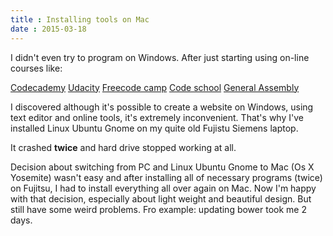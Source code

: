 ```yaml
---
title : Installing tools on Mac
date : 2015-03-18
---
```


I didn't even try to program on Windows. After just starting using on-line courses like:

 [Codecademy](http://www.codecademy.com/coreSurfer58365)
 [Udacity](https://profiles.udacity.com/u/dorotacieslinska)
 [Freecode camp](http://www.freecodecamp.com/)
 [Code school](https://www.codeschool.com/courses/javascript-road-trip-part-1)
 [General Assembly](https://generalassemb.ly/)

I discovered although it's possible to create a website on Windows, using text editor and online tools, it's extremely inconvenient. That's why I've installed Linux Ubuntu Gnome on my quite old Fujistu Siemens laptop.

It crashed **twice** and hard drive stopped working at all.

Decision about switching from PC and Linux Ubuntu Gnome to Mac (Os X Yosemite) wasn't easy and after installing all of necessary programs (twice) on Fujitsu, I had to install everything all over again on Mac. Now I'm happy with that decision, especially about light weight and beautiful design. But still have some weird problems. Fro example: updating bower took me 2 days.
